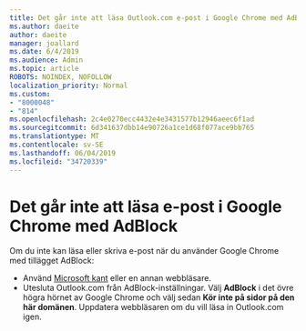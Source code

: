 ```yaml
---
title: Det går inte att läsa Outlook.com e-post i Google Chrome med AdBlock
ms.author: daeite
author: daeite
manager: joallard
ms.date: 6/4/2019
ms.audience: Admin
ms.topic: article
ROBOTS: NOINDEX, NOFOLLOW
localization_priority: Normal
ms.custom:
- "8000048"
- "814"
ms.openlocfilehash: 2c4e0270ecc4432e4e3431577b12946aeec6f1ad
ms.sourcegitcommit: 6d341637dbb14e90726a1ce1d68f077ace9bb765
ms.translationtype: MT
ms.contentlocale: sv-SE
ms.lasthandoff: 06/04/2019
ms.locfileid: "34720339"
---
```

# <a name="cant-read-email-in-google-chrome-with-adblock"></a>Det går inte att läsa e-post i Google Chrome med AdBlock

Om du inte kan läsa eller skriva e-post när du använder Google Chrome med tillägget AdBlock:

- Använd [Microsoft kant](https://go.microsoft.com/fwlink/p/?linkid=2001503&amp;clcid=0x409) eller en annan webbläsare.
- Utesluta Outlook.com från AdBlock-inställningar. Välj **AdBlock** i det övre högra hörnet av Google Chrome och välj sedan **Kör inte på sidor på den här domänen**. Uppdatera webbläsaren om du vill läsa in Outlook.com igen.
